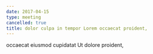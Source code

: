 ```yaml
---
date: 2017-04-15
type: meeting
cancelled: true
title: dolor culpa in tempor Lorem occaecat proident,
---
```

occaecat eiusmod cupidatat Ut dolore proident,